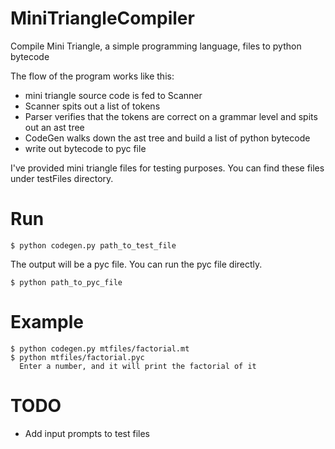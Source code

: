 MiniTriangleCompiler
====================

Compile Mini Triangle, a simple programming language, files to python bytecode

The flow of the program works like this:

* mini triangle source code is fed to Scanner
* Scanner spits out a list of tokens
* Parser verifies that the tokens are correct on a grammar level and spits out an ast tree
* CodeGen walks down the ast tree and build a list of python bytecode 
* write out bytecode to pyc file

I've provided mini triangle files for testing purposes. You can find these files under testFiles directory.

Run
========

    $ python codegen.py path_to_test_file

The output will be a pyc file. You can run the pyc file directly.

    $ python path_to_pyc_file
    
    
Example
========

    $ python codegen.py mtfiles/factorial.mt
    $ python mtfiles/factorial.pyc
	  Enter a number, and it will print the factorial of it
    

TODO
========

 * Add input prompts to test files
